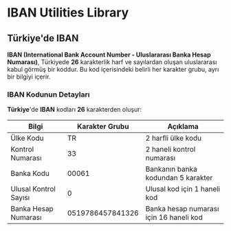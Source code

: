 # IBAN Utilities Library

## Türkiye'de IBAN

**IBAN (International Bank Account Number - Uluslararası Banka Hesap Numarası)**, Türkiyede **26** karakterlik harf ve sayılardan oluşan uluslararası kabul görmüş bir koddur. Bu kod içerisindeki belirli her karakter grubu, ayrı bir bilgiyi içerir.

### IBAN Kodunun Detayları

**Türkiye**'de **IBAN** kodları **26** karakterden oluşur:

Bilgi | Karakter Grubu | Açıklama
------------ | ------------- | -------------
Ülke Kodu | TR | 2 harfli ülke kodu
Kontrol Numarası | 33 | 2 haneli kontrol numarası
Banka Kodu | 00061 | Bankanın banka kodundan 5 karakter
Ulusal Kontrol Sayısı | 0 | Ulusal kod için 1 haneli kod
Banka Hesap Numarası | 0519786457841326 | Banka hesap numarası için 16 haneli kod